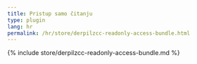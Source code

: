 ```yaml
---
title: Pristup samo čitanju
type: plugin
lang: hr
permalink: /hr/store/derpilzcc-readonly-access-bundle.html
---
```


{% include store/derpilzcc-readonly-access-bundle.md %}

